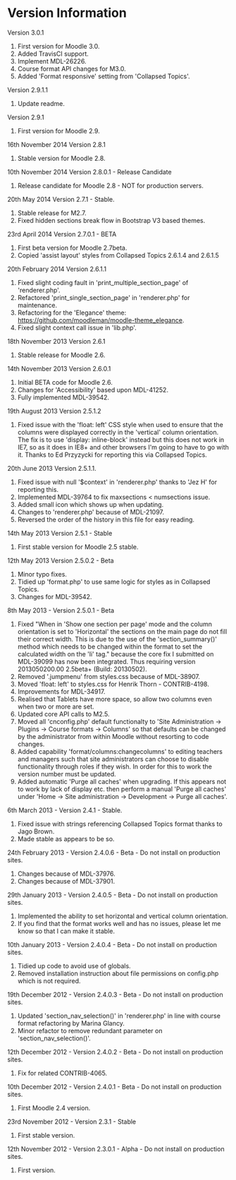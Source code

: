 Version Information
===================
Version 3.0.1
  1. First version for Moodle 3.0.
  2. Added TravisCI support.
  3. Implement MDL-26226.
  4. Course format API changes for M3.0.
  5. Added 'Format responsive' setting from 'Collapsed Topics'.

Version 2.9.1.1
  1. Update readme.

Version 2.9.1
  1. First version for Moodle 2.9.

16th November 2014 Version 2.8.1
  1. Stable version for Moodle 2.8.

10th November 2014 Version 2.8.0.1 - Release Candidate
  1. Release candidate for Moodle 2.8 - NOT for production servers.

20th May 2014 Version 2.7.1 - Stable.
  1. Stable release for M2.7.
  2. Fixed hidden sections break flow in Bootstrap V3 based themes.

23rd April 2014 Version 2.7.0.1 - BETA
  1. First beta version for Moodle 2.7beta.
  2. Copied 'assist layout' styles from Collapsed Topics 2.6.1.4 and 2.6.1.5

20th February 2014 Version 2.6.1.1
  1. Fixed slight coding fault in 'print_multiple_section_page' of 'renderer.php'.
  2. Refactored 'print_single_section_page' in 'renderer.php' for maintenance.
  3. Refactoring for the 'Elegance' theme: https://github.com/moodleman/moodle-theme_elegance.
  4. Fixed slight context call issue in 'lib.php'.

18th November 2013 Version 2.6.1
  1. Stable release for Moodle 2.6.

14th November 2013 Version 2.6.0.1
  1. Initial BETA code for Moodle 2.6.
  2. Changes for 'Accessibility' based upon MDL-41252.
  3. Fully implemented MDL-39542.

19th August 2013 Version 2.5.1.2
  1. Fixed issue with the 'float: left' CSS style when used to ensure that the columns were displayed correctly in the
     'vertical' column orientation.  The fix is to use 'display: inline-block' instead but this does not work in IE7, so as
     it does in IE8+ and other browsers I'm going to have to go with it.  Thanks to Ed Przyzycki for reporting this via
     Collapsed Topics.

20th June 2013 Version 2.5.1.1.
  1. Fixed issue with null '$context' in 'renderer.php' thanks to 'Jez H' for reporting this.
  2. Implemented MDL-39764 to fix maxsections < numsections issue.
  3. Added small icon which shows up when updating.
  4. Changes to 'renderer.php' because of MDL-21097.
  5. Reversed the order of the history in this file for easy reading.

14th May 2013 Version 2.5.1 - Stable
  1. First stable version for Moodle 2.5 stable.

12th May 2013 Version 2.5.0.2 - Beta
  1. Minor typo fixes.
  2. Tidied up 'format.php' to use same logic for styles as in Collapsed Topics.
  3. Changes for MDL-39542.

8th May 2013 - Version 2.5.0.1 - Beta
  1. Fixed "When in 'Show one section per page' mode and the column orientation is set to 'Horizontal' the sections on the main
     page do not fill their correct width.  This is due to the use of the 'section_summary()' method which needs to be changed
     within the format to set the calculated width on the 'li' tag." because the core fix I submitted on MDL-39099 has now
     been integrated.  Thus requiring version 2013050200.00 2.5beta+ (Build: 20130502).
  2. Removed '.jumpmenu' from styles.css because of MDL-38907.
  3. Moved 'float: left' to styles.css for Henrik Thorn - CONTRIB-4198.
  4. Improvements for MDL-34917.
  5. Realised that Tablets have more space, so allow two columns even when two or more are set.
  6. Updated core API calls to M2.5.
  7. Moved all 'cnconfig.php' default functionalty to 'Site Administration -> Plugins -> Course formats -> Columns'
     so that defaults can be changed by the administrator from within Moodle without resorting to code changes.
  8. Added capability 'format/columns:changecolumns' to editing teachers and managers such that site administrators can choose to
     disable functionality through roles if they wish.  In order for this to work the version number must be updated.
  9. Added automatic 'Purge all caches' when upgrading.  If this appears not to work by lack of display etc. then perform a
     manual 'Purge all caches' under 'Home -> Site administration -> Development -> Purge all caches'.

6th March 2013 - Version 2.4.1 - Stable.
  1. Fixed issue with strings referencing Collapsed Topics format thanks to Jago Brown.
  2. Made stable as appears to be so.

24th February 2013 - Version 2.4.0.6 - Beta - Do not install on production sites.
  1. Changes because of MDL-37976.
  2. Changes because of MDL-37901.

29th January 2013 - Version 2.4.0.5 - Beta - Do not install on production sites.
  1. Implemented the ability to set horizontal and vertical column orientation.
  2. If you find that the format works well and has no issues, please let me know so that I can make it stable.

10th January 2013 - Version 2.4.0.4 - Beta - Do not install on production sites.
  1. Tidied up code to avoid use of globals.
  2. Removed installation instruction about file permissions on config.php which is not required.

19th December 2012 - Version 2.4.0.3 - Beta - Do not install on production sites.
  1. Updated 'section_nav_selection()' in 'renderer.php' in line with course format refactoring by Marina Glancy.
  2. Minor refactor to remove redundant parameter on 'section_nav_selection()'.

12th December 2012 - Version 2.4.0.2 - Beta - Do not install on production sites.
  1. Fix for related CONTRIB-4065.

10th December 2012 - Version 2.4.0.1 - Beta - Do not install on production sites.
  1. First Moodle 2.4 version.

23rd November 2012 - Version 2.3.1 - Stable
  1. First stable version.

12th November 2012 - Version 2.3.0.1 - Alpha - Do not install on production sites.
  1. First version.